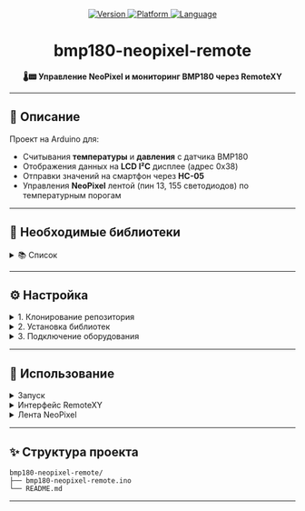
<p align="center">
  <a href="https://github.com/rembov/bmp180-neopixel-remote">
    <img src="https://img.shields.io/badge/Arduino-v1.0.0-blue.svg" alt="Version" />
    <img src="https://img.shields.io/badge/Platform-Arduino-orange.svg" alt="Platform" />
    <img src="https://img.shields.io/badge/Language-C++-yellow.svg" alt="Language" />
  </a>
</p>

<h1 align="center">bmp180-neopixel-remote</h1>
<p align="center">
  <strong>🌡️📟 Управление NeoPixel и мониторинг BMP180 через RemoteXY</strong>
</p>

---

## 📖 Описание

Проект на Arduino для:
- Считывания **температуры** и **давления** с датчика BMP180  
- Отображения данных на **LCD I²C** дисплее (адрес 0x38)  
- Отправки значений на смартфон через **HC-05** 
- Управления **NeoPixel** лентой (пин 13, 155 светодиодов) по температурным порогам

---

## 🔧 Необходимые библиотеки

<details>
  <summary>📚 Список</summary>

  - `SFE_BMP180` — датчик BMP180  
  - `LiquidCrystal_I2C` — I²C LCD 16×2  
  - `Adafruit NeoPixel` — управление RGB-лентой  
  - `RemoteXY` — мобильный интерфейс  
</details>

---

## ⚙️ Настройка

<details>
  <summary>1. Клонирование репозитория</summary>

  ```bash
  git clone https://github.com/rembov/bmp180-neopixel-remote.git
  cd bmp180-neopixel-remote
````

</details>

<details>
  <summary>2. Установка библиотек</summary>

Откройте **Arduino IDE → Sketch → Include Library → Manage Libraries…** и установите:

* SFE\_BMP180
* LiquidCrystal\_I2C
* Adafruit NeoPixel
* RemoteXY

</details>

<details>
  <summary>3. Подключение оборудования</summary>

| Модуль                | Пины           |
| --------------------- | -------------- |
| BMP180 (I²C)          | SDA, SCL       |
| LCD 16×2 (I²C, 0x38)  | SDA, SCL       |
| NeoPixel-лента        | Pin 13         |
| HC-05 (SoftSerial)    | RX — 8, TX — 9 |
| GND, 5V               | Общие шины     |

</details>

---

## 🚀 Использование

<details>
  <summary>Запуск</summary>

1. Откройте `bmp180-neopixel-remote.ino` в Arduino IDE.
2. Выберите плату **Arduino Uno** и правильный COM‑порт.
3. Загрузите скетч.
4. Подключитесь к Bluetooth-модулю в приложении **RemoteXY** на скорости **9600**.

</details>

<details>
  <summary>Интерфейс RemoteXY</summary>

* `RemoteXY.text_2` — температура (°C)
* `RemoteXY.text_1` — давление (мм рт. ст.)
* `RemoteXY.connect_flag` — флаг соединения

</details>

<details>
  <summary>Лента NeoPixel</summary>

Цвета по температуре:

* <span style="color:#FFFF00">Жёлтый</span> — T < 7°C
* <span style="color:#00FF00">Зелёный</span> — 7 ≤ T < 15°C
* <span style="color:#0000FF">Синий</span> — 15 ≤ T < 25°C
* <span style="color:#FF00FF">Фиолет</span> — 25 ≤ T < 30°C
* <span style="color:#FF0000">Красный</span> — T ≥ 30°C

</details>

---

## ✨ Структура проекта

```
bmp180-neopixel-remote/
├── bmp180-neopixel-remote.ino
└── README.md       
```

---


